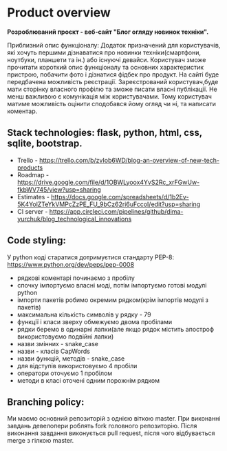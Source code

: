 # Product overview

**Розроблюваний проєкт - веб-сайт "Блог огляду новинок техніки".** 
  
Приблизний опис функціоналу:
	Додаток призначений для користувачів, які хочуть першими дізнаватися про новинки техніки(смартфони, ноутбуки, планшети та ін.) або існуючі девайси.
Користувач зможе прочитати короткий опис функціоналу та основних характеристик пристрою, побачити фото і дізнатися фідбек про продукт. 
 	На сайті буде передбачена можливість реєстрації. Зареєстрований користувач,буде мати сторінку власного профілю та зможе писати власні публікації.  Не менш важливою є комунікація між користувачами. Тому користувач матиме можливість оцінити сподобався йому огляд чи ні, та написати коментар.
 
## Stack technologies: flask, python, html, css, sqlite, bootstrap.

* Trello - https://trello.com/b/zvIob6WD/blog-an-overview-of-new-tech-products
* Roadmap - https://drive.google.com/file/d/1OBWLyoox4YvS2Rc_xrFGwUw-fkbWV745/view?usp=sharing
* Estimates - https://docs.google.com/spreadsheets/d/1b2Ev-5K4YolZTeYkVMPcZzPE_FU_9bCz62ri6uFccoI/edit?usp=sharing
* CI server -  https://app.circleci.com/pipelines/github/dima-yurchuk/blog_technological_innovations

## Code styling:
У python коді старатися дотримуєтися стандарту PEP-8:
https://www.python.org/dev/peps/pep-0008

* рядкові коментарі починаємо з пробілу
* спочку імпортуємо власні моді, потім імпортуємо готові модулі python
* імпорти пакетів робимо окремим рядком(крім імпортів модулі з пакетів)
* максимальна кількість символів у рядку - 79
* функції і класи зверху обмежуємо двома пробілами
* рядки беремо в одинарні лапки(але якщо рядок містить апостроф використовуємо подвійні лапки) 
* назви змінних - snake_case 
* назви - класів CapWords
* назви функцій, методів - snake_case 
* для відступів використовуємо 4 пробіли
* оператори оточуємо 1 пробілом
* методи в класі оточені одним порожнім рядком
## Branching policy:
Ми маємо основний репозиторій з однією віткою master. При виконанні завдань девелопери роблять fork головного репозиторію. Після виконання завдання виконується pull request, після чого відбувається merge з гілкою master.
